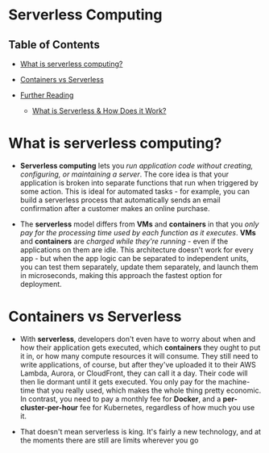 # Serverless Computing

## Table of Contents
- [What is serverless computing?](#What-is-serverless-computing?)

- [Containers vs Serverless](#Containers-vs-Serverless)

- [Further Reading]()
    - [What is Serverless & How Does it Work?](https://kodekloud.com/blog/what-is-serverless/)

# What is serverless computing?
* __Serverless computing__ lets you _run application code without creating, configuring, or maintaining a server_. The core idea is that your application is broken into separate functions that run when triggered by some action. This is ideal for automated tasks - for example, you can build a serverless process that automatically sends an email confirmation after a customer makes an online purchase.

* The __serverless__ model differs from __VMs__ and __containers__ in that you _only pay for the processing time used by each function as it executes_. __VMs__ and __containers__ are _charged while they're running_ - even if the applications on them are idle. This architecture doesn't work for every app - but when the app logic can be separated to independent units, you can test them separately, update them separately, and launch them in microseconds, making this approach the fastest option for deployment.

# Containers vs Serverless
* With __serverless__, developers don't even have to worry about when and how their application gets executed, which __containers__ they ought to put it in, or how many compute resources it will consume. They still need to write applications, of course, but after they've uploaded it to their AWS Lambda, Aurora, or CloudFront, they can call it a day. Their code will then lie dormant until it gets executed. You only pay for the machine-time that you really used, which makes the whole thing pretty economic. In contrast, you need to pay a monthly fee for __Docker__, and a __per-cluster-per-hour__ fee for Kubernetes, regardless of how much you use it.

* That doesn't mean serverless is king. It's fairly a new technology, and at the moments there are still are limits wherever you go